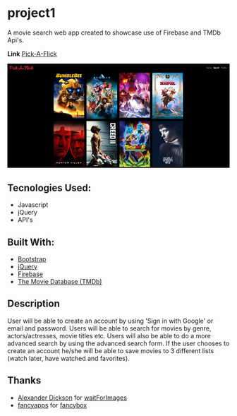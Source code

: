 # project1

A movie search web app created to showcase use of Firebase and TMDb Api's.

**Link** [Pick-A-Flick](https://j-riv.github.io/project1)

![Pick-A-Flick](/assets/images/screenshots/pick-a-flick-search-screenshot.jpg)

## Tecnologies Used:
* Javascript
* jQuery
* API's

## Built With:
* [Bootstrap](https://getbootstrap.com/)
* [jQuery](https://jquery.com/)
* [Firebase](https://firebase.google.com)
* [The Movie Database (TMDb)](https://developers.themoviedb.org/3)

## Description
User will be able to create an account by using 'Sign in with Google' or email and password. Users will be able to search for movies by genre, actors/actresses, movie titles etc. Users will also be able to do a more advanced search by using the advanced search form. If the user chooses to create an account he/she will be able to save movies to 3 different lists (watch later, have watched and favorites).

## Thanks
* [Alexander Dickson](http://alexanderdickson.com/) for [waitForImages](https://github.com/alexanderdickson/waitForImages)
* [fancyapps](https://fancyapps.com/fancybox/3/) for [fancybox](https://fancyapps.com/fancybox/3/docs/)